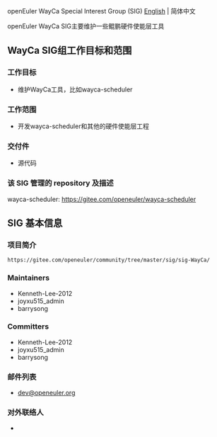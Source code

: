 openEuler WayCa Special Interest Group (SIG)
[English](./sig-WayCa.md) | 简体中文

openEuler WayCa SIG主要维护一些鲲鹏硬件使能层工具

## WayCa SIG组工作目标和范围

### 工作目标

- 维护WayCa工具，比如wayca-scheduler

### 工作范围

- 开发wayca-scheduler和其他的硬件使能层工程

### 交付件

- 源代码

### 该 SIG 管理的 repository 及描述

wayca-scheduler: https://gitee.com/openeuler/wayca-scheduler

## SIG 基本信息

### 项目简介
    https://gitee.com/openeuler/community/tree/master/sig/sig-WayCa/

### Maintainers
- Kenneth-Lee-2012
- joyxu515_admin
- barrysong

### Committers
- Kenneth-Lee-2012
- joyxu515_admin
- barrysong

### 邮件列表
- dev@openeuler.org

### 对外联络人
-

